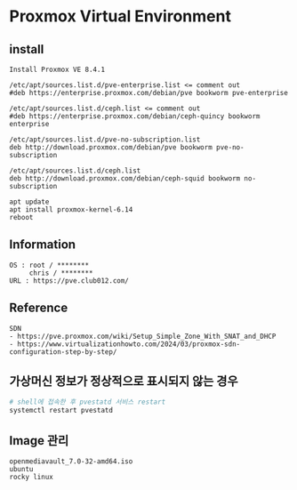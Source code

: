 # Proxmox Virtual Environment

## install

```
Install Proxmox VE 8.4.1

/etc/apt/sources.list.d/pve-enterprise.list <= comment out
#deb https://enterprise.proxmox.com/debian/pve bookworm pve-enterprise

/etc/apt/sources.list.d/ceph.list <= comment out
#deb https://enterprise.proxmox.com/debian/ceph-quincy bookworm enterprise

/etc/apt/sources.list.d/pve-no-subscription.list
deb http://download.proxmox.com/debian/pve bookworm pve-no-subscription

/etc/apt/sources.list.d/ceph.list
deb http://download.proxmox.com/debian/ceph-squid bookworm no-subscription

apt update
apt install proxmox-kernel-6.14
reboot
```

## Information

```
OS : root / ********
     chris / ********
URL : https://pve.club012.com/
```

## Reference

```
SDN
- https://pve.proxmox.com/wiki/Setup_Simple_Zone_With_SNAT_and_DHCP
- https://www.virtualizationhowto.com/2024/03/proxmox-sdn-configuration-step-by-step/
```

## 가상머신 정보가 정상적으로 표시되지 않는 경우

```sh
# shell에 접속한 후 pvestatd 서비스 restart
systemctl restart pvestatd
```

## Image 관리

```
openmediavault_7.0-32-amd64.iso
ubuntu
rocky linux

```
